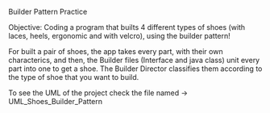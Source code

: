 Builder Pattern Practice

Objective: Coding a program that builts 4 different types of shoes (with laces, heels, ergonomic and with velcro), using the builder pattern!

For built a pair of shoes, the app takes every part, with their own characterics, and then, the Builder files (Interface and java class) unit every part into one to get a shoe. The Builder Director classifies them according to the type of shoe that you want to build.

To see the UML of the project check the file named -> UML_Shoes_Builder_Pattern
